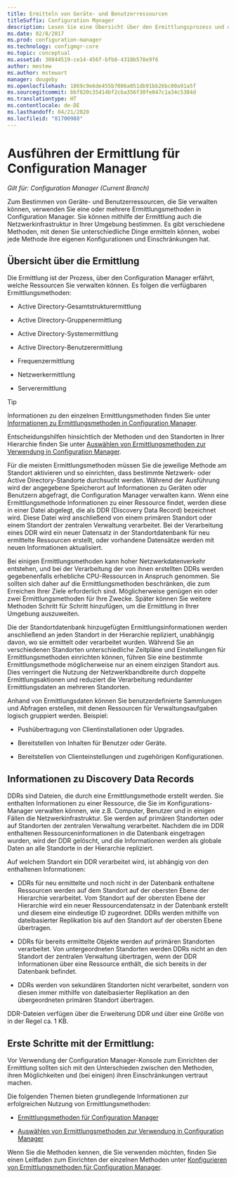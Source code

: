 ```yaml
---
title: Ermitteln von Geräte- und Benutzerressourcen
titleSuffix: Configuration Manager
description: Lesen Sie eine Übersicht über den Ermittlungsprozess und die Ermittlung von Datensätzen.
ms.date: 02/8/2017
ms.prod: configuration-manager
ms.technology: configmgr-core
ms.topic: conceptual
ms.assetid: 30844519-ce14-456f-bfb8-4318b578e9f6
author: mestew
ms.author: mstewart
manager: dougeby
ms.openlocfilehash: 1869c9e6de455b7086a051db91bb26bc00a91a5f
ms.sourcegitcommit: bbf820c35414bf2cba356f30fe047c1a34c5384d
ms.translationtype: HT
ms.contentlocale: de-DE
ms.lasthandoff: 04/21/2020
ms.locfileid: "81700988"
---
```

# <a name="run-discovery-for-configuration-manager"></a>Ausführen der Ermittlung für Configuration Manager

*Gilt für: Configuration Manager (Current Branch)*

Zum Bestimmen von Geräte- und Benutzerressourcen, die Sie verwalten können, verwenden Sie eine oder mehrere Ermittlungsmethoden in Configuration Manager. Sie können mithilfe der Ermittlung auch die Netzwerkinfrastruktur in Ihrer Umgebung bestimmen. Es gibt verschiedene Methoden, mit denen Sie unterschiedliche Dinge ermitteln können, wobei jede Methode ihre eigenen Konfigurationen und Einschränkungen hat.  

## <a name="overview-of-discovery"></a>Übersicht über die Ermittlung  
 Die Ermittlung ist der Prozess, über den Configuration Manager erfährt, welche Ressourcen Sie verwalten können. Es folgen die verfügbaren Ermittlungsmethoden:  

-   Active Directory-Gesamtstrukturermittlung  

-   Active Directory-Gruppenermittlung  

-   Active Directory-Systemermittlung  

-   Active Directory-Benutzerermittlung  

-   Frequenzermittlung  

-   Netzwerkermittlung  

-   Serverermittlung  

> [!TIP]  
>  Informationen zu den einzelnen Ermittlungsmethoden finden Sie unter [Informationen zu Ermittlungsmethoden in Configuration Manager](../../../../core/servers/deploy/configure/about-discovery-methods.md).  
>   
>  Entscheidungshilfen hinsichtlich der Methoden und den Standorten in Ihrer Hierarchie finden Sie unter [Auswählen von Ermittlungsmethoden zur Verwendung in Configuration Manager](../../../../core/servers/deploy/configure/select-discovery-methods-to-use.md).  

 Für die meisten Ermittlungsmethoden müssen Sie die jeweilige Methode am Standort aktivieren und so einrichten, dass bestimmte Netzwerk- oder Active Directory-Standorte durchsucht werden. Während der Ausführung wird der angegebene Speicherort auf Informationen zu Geräten oder Benutzern abgefragt, die Configuration Manager verwalten kann. Wenn eine Ermittlungsmethode Informationen zu einer Ressource findet, werden diese in einer Datei abgelegt, die als DDR (Discovery Data Record) bezeichnet wird. Diese Datei wird anschließend von einem primären Standort oder einem Standort der zentralen Verwaltung verarbeitet. Bei der Verarbeitung eines DDR wird ein neuer Datensatz in der Standortdatenbank für neu ermittelte Ressourcen erstellt, oder vorhandene Datensätze werden mit neuen Informationen aktualisiert.  

 Bei einigen Ermittlungsmethoden kann hoher Netzwerkdatenverkehr entstehen, und bei der Verarbeitung der von ihnen erstellten DDRs werden gegebenenfalls erhebliche CPU-Ressourcen in Anspruch genommen. Sie sollten sich daher auf die Ermittlungsmethoden beschränken, die zum Erreichen Ihrer Ziele erforderlich sind. Möglicherweise genügen ein oder zwei Ermittlungsmethoden für Ihre Zwecke. Später können Sie weitere Methoden Schritt für Schritt hinzufügen, um die Ermittlung in Ihrer Umgebung auszuweiten.  

 Die der Standortdatenbank hinzugefügten Ermittlungsinformationen werden anschließend an jeden Standort in der Hierarchie repliziert, unabhängig davon, wo sie ermittelt oder verarbeitet wurden. Während Sie an verschiedenen Standorten unterschiedliche Zeitpläne und Einstellungen für Ermittlungsmethoden einrichten können, führen Sie eine bestimmte Ermittlungsmethode möglicherweise nur an einem einzigen Standort aus. Dies verringert die Nutzung der Netzwerkbandbreite durch doppelte Ermittlungsaktionen und reduziert die Verarbeitung redundanter Ermittlungsdaten an mehreren Standorten.  

 Anhand von Ermittlungsdaten können Sie benutzerdefinierte Sammlungen und Abfragen erstellen, mit denen Ressourcen für Verwaltungsaufgaben logisch gruppiert werden. Beispiel:  

-   Pushübertragung von Clientinstallationen oder Upgrades.  

-   Bereitstellen von Inhalten für Benutzer oder Geräte.  

-   Bereitstellen von Clienteinstellungen und zugehörigen Konfigurationen.

##  <a name="about-discovery-data-records"></a><a name="BKMK_DDRs"></a> Informationen zu Discovery Data Records  
 DDRs sind Dateien, die durch eine Ermittlungsmethode erstellt werden. Sie enthalten Informationen zu einer Ressource, die Sie im Konfigurations-Manager verwalten können, wie z.B. Computer, Benutzer und in einigen Fällen die Netzwerkinfrastruktur. Sie werden auf primären Standorten oder auf Standorten der zentralen Verwaltung verarbeitet. Nachdem die im DDR enthaltenen Ressourceninformationen in die Datenbank eingetragen wurden, wird der DDR gelöscht, und die Informationen werden als globale Daten an alle Standorte in der Hierarchie repliziert.  

 Auf welchem Standort ein DDR verarbeitet wird, ist abhängig von den enthaltenen Informationen:  

-   DDRs für neu ermittelte und noch nicht in der Datenbank enthaltene Ressourcen werden auf dem Standort auf der obersten Ebene der Hierarchie verarbeitet. Vom Standort auf der obersten Ebene der Hierarchie wird ein neuer Ressourcendatensatz in der Datenbank erstellt und diesem eine eindeutige ID zugeordnet. DDRs werden mithilfe von dateibasierter Replikation bis auf den Standort auf der obersten Ebene übertragen.  

-   DDRs für bereits ermittelte Objekte werden auf primären Standorten verarbeitet. Von untergeordneten Standorten werden DDRs nicht an den Standort der zentralen Verwaltung übertragen, wenn der DDR Informationen über eine Ressource enthält, die sich bereits in der Datenbank befindet.  

-   DDRs werden von sekundären Standorten nicht verarbeitet, sondern von diesen immer mithilfe von dateibasierter Replikation an den übergeordneten primären Standort übertragen.  

DDR-Dateien verfügen über die Erweiterung DDR und über eine Größe von in der Regel ca. 1 KB.  

## <a name="get-started-with-discovery"></a>Erste Schritte mit der Ermittlung:  
 Vor Verwendung der Configuration Manager-Konsole zum Einrichten der Ermittlung sollten sich mit den Unterschieden zwischen den Methoden, ihren Möglichkeiten und (bei einigen) ihren Einschränkungen vertraut machen.  

Die folgenden Themen bieten grundlegende Informationen zur erfolgreichen Nutzung von Ermittlungsmethoden:  

-   [Ermittlungsmethoden für Configuration Manager](../../../../core/servers/deploy/configure/about-discovery-methods.md)  

-   [Auswählen von Ermittlungsmethoden zur Verwendung in Configuration Manager](../../../../core/servers/deploy/configure/select-discovery-methods-to-use.md)  

Wenn Sie die Methoden kennen, die Sie verwenden möchten, finden Sie einen Leitfaden zum Einrichten der einzelnen Methoden unter [Konfigurieren von Ermittlungsmethoden für Configuration Manager](../../../../core/servers/deploy/configure/configure-discovery-methods.md).  

